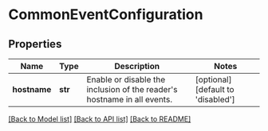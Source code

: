 # CommonEventConfiguration

## Properties
Name | Type | Description | Notes
------------ | ------------- | ------------- | -------------
**hostname** | **str** | Enable or disable the inclusion of the reader&#39;s hostname in all events. | [optional] [default to 'disabled']

[[Back to Model list]](../README.md#documentation-for-models) [[Back to API list]](../README.md#documentation-for-api-endpoints) [[Back to README]](../README.md)


